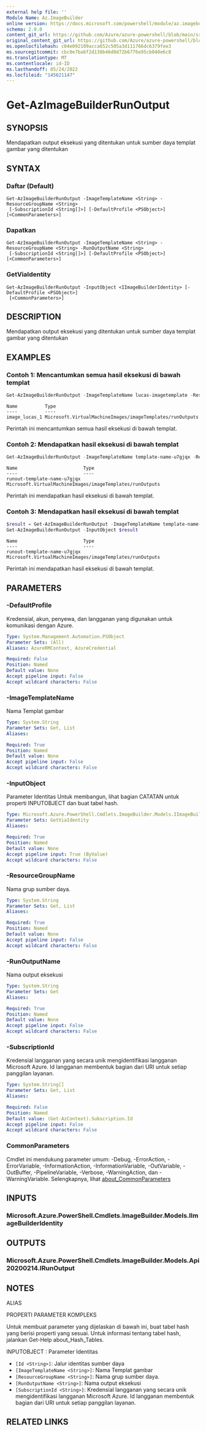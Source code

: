 ```yaml
---
external help file: ''
Module Name: Az.ImageBuilder
online version: https://docs.microsoft.com/powershell/module/az.imagebuilder/get-azimagebuilderrunoutput
schema: 2.0.0
content_git_url: https://github.com/Azure/azure-powershell/blob/main/src/ImageBuilder/help/Get-AzImageBuilderRunOutput.md
original_content_git_url: https://github.com/Azure/azure-powershell/blob/main/src/ImageBuilder/help/Get-AzImageBuilderRunOutput.md
ms.openlocfilehash: c04e092109acca652c505a3d111766dc6379fee3
ms.sourcegitcommit: cbc0e7ba6f2d138b46d0d72b6776e95cb040e6c8
ms.translationtype: MT
ms.contentlocale: id-ID
ms.lasthandoff: 05/24/2022
ms.locfileid: "145621147"
---
```

# Get-AzImageBuilderRunOutput

## SYNOPSIS
Mendapatkan output eksekusi yang ditentukan untuk sumber daya templat gambar yang ditentukan

## SYNTAX

### Daftar (Default)
```
Get-AzImageBuilderRunOutput -ImageTemplateName <String> -ResourceGroupName <String>
 [-SubscriptionId <String[]>] [-DefaultProfile <PSObject>] [<CommonParameters>]
```

### Dapatkan
```
Get-AzImageBuilderRunOutput -ImageTemplateName <String> -ResourceGroupName <String> -RunOutputName <String>
 [-SubscriptionId <String[]>] [-DefaultProfile <PSObject>] [<CommonParameters>]
```

### GetViaIdentity
```
Get-AzImageBuilderRunOutput -InputObject <IImageBuilderIdentity> [-DefaultProfile <PSObject>]
 [<CommonParameters>]
```

## DESCRIPTION
Mendapatkan output eksekusi yang ditentukan untuk sumber daya templat gambar yang ditentukan

## EXAMPLES

### Contoh 1: Mencantumkan semua hasil eksekusi di bawah templat
```powershell
Get-AzImageBuilderRunOutput -ImageTemplateName lucas-imagetemplate -ResourceGroupName wyunchi-imagebuilder
```

```output
Name          Type
----          ----
image_lucas_1 Microsoft.VirtualMachineImages/imageTemplates/runOutputs
```

Perintah ini mencantumkan semua hasil eksekusi di bawah templat.

### Contoh 2: Mendapatkan hasil eksekusi di bawah templat
```powershell
Get-AzImageBuilderRunOutput -ImageTemplateName template-name-u7gjqx -ResourceGroupName wyunchi-imagebuilder -RunOutputName runout-template-name-u7gjqx 
```

```output
Name                        Type
----                        ----
runout-template-name-u7gjqx Microsoft.VirtualMachineImages/imageTemplates/runOutputs
```

Perintah ini mendapatkan hasil eksekusi di bawah templat.

### Contoh 3: Mendapatkan hasil eksekusi di bawah templat
```powershell
$result = Get-AzImageBuilderRunOutput -ImageTemplateName template-name-u7gjqx -ResourceGroupName wyunchi-imagebuilder -RunOutputName runout-template-name-u7gjqx
Get-AzImageBuilderRunOutput -InputObject $result
```

```output
Name                        Type
----                        ----
runout-template-name-u7gjqx Microsoft.VirtualMachineImages/imageTemplates/runOutputs
```

Perintah ini mendapatkan hasil eksekusi di bawah templat.

## PARAMETERS

### -DefaultProfile
Kredensial, akun, penyewa, dan langganan yang digunakan untuk komunikasi dengan Azure.

```yaml
Type: System.Management.Automation.PSObject
Parameter Sets: (All)
Aliases: AzureRMContext, AzureCredential

Required: False
Position: Named
Default value: None
Accept pipeline input: False
Accept wildcard characters: False
```

### -ImageTemplateName
Nama Templat gambar

```yaml
Type: System.String
Parameter Sets: Get, List
Aliases:

Required: True
Position: Named
Default value: None
Accept pipeline input: False
Accept wildcard characters: False
```

### -InputObject
Parameter Identitas Untuk membangun, lihat bagian CATATAN untuk properti INPUTOBJECT dan buat tabel hash.

```yaml
Type: Microsoft.Azure.PowerShell.Cmdlets.ImageBuilder.Models.IImageBuilderIdentity
Parameter Sets: GetViaIdentity
Aliases:

Required: True
Position: Named
Default value: None
Accept pipeline input: True (ByValue)
Accept wildcard characters: False
```

### -ResourceGroupName
Nama grup sumber daya.

```yaml
Type: System.String
Parameter Sets: Get, List
Aliases:

Required: True
Position: Named
Default value: None
Accept pipeline input: False
Accept wildcard characters: False
```

### -RunOutputName
Nama output eksekusi

```yaml
Type: System.String
Parameter Sets: Get
Aliases:

Required: True
Position: Named
Default value: None
Accept pipeline input: False
Accept wildcard characters: False
```

### -SubscriptionId
Kredensial langganan yang secara unik mengidentifikasi langganan Microsoft Azure.
Id langganan membentuk bagian dari URI untuk setiap panggilan layanan.

```yaml
Type: System.String[]
Parameter Sets: Get, List
Aliases:

Required: False
Position: Named
Default value: (Get-AzContext).Subscription.Id
Accept pipeline input: False
Accept wildcard characters: False
```

### CommonParameters
Cmdlet ini mendukung parameter umum: -Debug, -ErrorAction, -ErrorVariable, -InformationAction, -InformationVariable, -OutVariable, -OutBuffer, -PipelineVariable, -Verbose, -WarningAction, dan -WarningVariable. Selengkapnya, lihat [about_CommonParameters](http://go.microsoft.com/fwlink/?LinkID=113216)

## INPUTS

### Microsoft.Azure.PowerShell.Cmdlets.ImageBuilder.Models.IImageBuilderIdentity

## OUTPUTS

### Microsoft.Azure.PowerShell.Cmdlets.ImageBuilder.Models.Api20200214.IRunOutput

## NOTES

ALIAS

PROPERTI PARAMETER KOMPLEKS

Untuk membuat parameter yang dijelaskan di bawah ini, buat tabel hash yang berisi properti yang sesuai. Untuk informasi tentang tabel hash, jalankan Get-Help about_Hash_Tables.


INPUTOBJECT <IImageBuilderIdentity>: Parameter Identitas
  - `[Id <String>]`: Jalur identitas sumber daya
  - `[ImageTemplateName <String>]`: Nama Templat gambar
  - `[ResourceGroupName <String>]`: Nama grup sumber daya.
  - `[RunOutputName <String>]`: Nama output eksekusi
  - `[SubscriptionId <String>]`: Kredensial langganan yang secara unik mengidentifikasi langganan Microsoft Azure. Id langganan membentuk bagian dari URI untuk setiap panggilan layanan.

## RELATED LINKS

